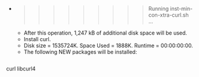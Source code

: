 * >>>>>>>>> Running inst-min-con-xtra-curl.sh ...
  * After this operation, 1,247 kB of additional disk space will be used.
  * Install curl.
  * Disk size = 1535724K. Space Used = 1888K. Runtime = 00:00:00:00.
  * The following NEW packages will be installed:
  ```bash
curl libcurl4
  ```
